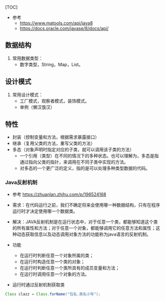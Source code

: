 [TOC]

- 参考 
    - https://www.matools.com/api/java8
    - https://docs.oracle.com/javase/8/docs/api/

## 数据结构
1. 常用数据类型：
    - 数字类型，String，Map，List。

## 设计模式
1. 常用设计模式：
    - 工厂模式，观察者模式，装饰模式。
    - 单例（懒汉饿汉）

## 特性
- 封装（控制变量和方法，根据需求暴露接口）
- 继承（复用父类的方法，重写父类的方法）
- 多态（对象声明时指定对应的子类，就可以调用该子类的方法）
    -  一个引用（类型）在不同的情况下的多种状态。也可以理解为，多态是指通过指向父类的指针，来调用在不同子类中实现的方法。
    -  对多态的一个更广泛的定义，指的是可以处理多种类型数据的代码。

### Java反射机制
- 参考 https://zhuanlan.zhihu.com/p/196524168
- 需求：在代码运行之前，我们不确定将来会使用哪一种数据结构，只有在程序运行时才决定使用哪一个数据类。
- 解决：JAVA反射机制是在运行状态中，对于任意一个类，都能够知道这个类的所有属性和方法；对于任意一个对象，都能够调用它的任意方法和属性；这种动态获取信息以及动态调用对象方法的功能称为java语言的反射机制。

- 功能
    - 在运行时判断任意一个对象所属的类；
    - 在运行时构造任意一个类的对象；
    - 在运行时判断任意一个类所具有的成员变量和方法；
    - 在运行时调用任意一个对象的方法。

- 运行时通过反射机制获取类
```java
Class clazz = Class.forName("包名.类名小写");
```